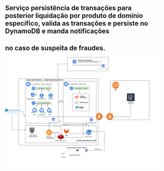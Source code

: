 ## Serviço persistência de transações para posterior liquidação por produto de domínio específico, valida as transações e persiste no DynamoDB e manda notificações 
## no caso de suspeita de fraudes.
 
![Arquitetura alta](documents/CoffeeAndIT.png)
